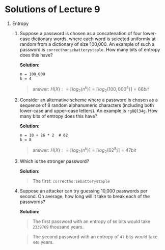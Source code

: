 # Solutions of Lecture 9

1. Entropy

   1. Suppose a password is chosen as a concatenation of four lower-case
      dictionary words, where each word is selected uniformly at random from a
      dictionary of size 100,000. An example of such a password is
      `correcthorsebatterystaple`. How many bits of entropy does this have?

      **Solution:**

      ```
      n = 100_000
      k = 4
      ```

      > answer: $H(X): = \lceil log_2(n^k) \rceil = \lceil log_2(100,000^4) \rceil = 66bit$

   2. Consider an alternative scheme where a password is chosen as a sequence of
      8 random alphanumeric characters (including both lower-case and upper-case
      letters). An example is `rg8Ql34g`. How many bits of entropy does this have?

      **Solution:**

      ```
      n = 10 + 26 * 2  # 62
      k = 8
      ```

      > answer: $H(X): = \lceil log_2(n^k) \rceil = \lceil log_2(62^8) \rceil = 47bit$

   3. Which is the stronger password?

      **Solution:**

      > The first: `correcthorsebatterystaple`

   4. Suppose an attacker can try guessing 10,000 passwords per second.
      On average, how long will it take to break each of the passwords?

      **Solution:**

      > The first password with an entropy of `66` bits would take `2339769` thousand years.

      > The second password with an entropy of `47` bits would take `446` years.
